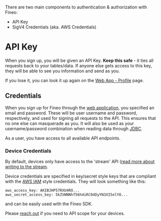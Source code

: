 
There are two main components to authentication & authorization with Fineo:

 * API Key
 * SigV4 Credentials (aka. AWS Credentials)


# API Key

When you sign up, you will be given an API Key. **Keep this safe** - it ties all requests back to your tables/data. If anyone else gets access to this key, they will be able to see you information and send as you.

If you lose it, you can look it up again on the [Web App - Profile](https://app.fineo.io/#/pages/profile) page.

## Credentials

When you sign up for Fineo through the [web application](https://app.fineo.io/), you specified an email and password. These will be user
 username and password, respectively, and used for signing all requests to the API. This ensures that no one else can masquerade as you. It will also be used as your username/password combination when reading data through [JDBC](/jdbc/intro).

As a user, you have access to all available API endpoints.

### Device Credentials

By default, devices only have access to the 'stream' API ([read more about writing to the stream](/write).

Device credentials are specified in key/secret style keys that are compliant with the
[AWS IAM](https://aws.amazon.com/iam/) style credentials. They will look something like this:

```
aws_access_key: AKIBJHP57RXU4RO...
aws_secret_access_key: 5kZVWNNhf56h4iRC04DyYN3XI5elYO...
```

and can be easily used with the Fineo SDK.

Please [reach out](mailto:help@fineo.io) if you need to API scope for your devices.

